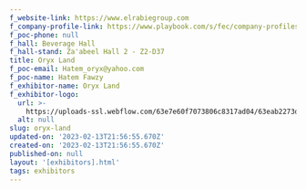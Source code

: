 ```yaml
---
f_website-link: https://www.elrabiegroup.com
f_company-profile-link: https://www.playbook.com/s/fec/company-profiles
f_poc-phone: null
f_hall: Beverage Hall
f_hall-stand: Za'abeel Hall 2 - Z2-D37
title: Oryx Land
f_poc-email: Hatem_oryx@yahoo.com
f_poc-name: Hatem Fawzy
f_exhibitor-name: Oryx Land
f_exhibitor-logo:
  url: >-
    https://uploads-ssl.webflow.com/63e7e60f7073806c8317ad04/63eab2273d0daf43c468c989_ODI1MQ.jpeg
  alt: null
slug: oryx-land
updated-on: '2023-02-13T21:56:55.670Z'
created-on: '2023-02-13T21:56:55.670Z'
published-on: null
layout: '[exhibitors].html'
tags: exhibitors
---
```



